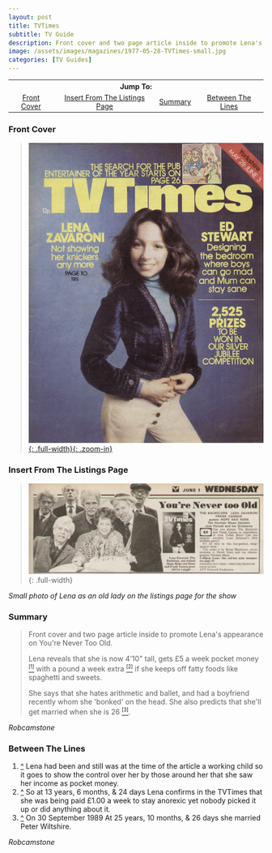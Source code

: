 ```yaml
---
layout: post
title: TVTimes
subtitle: TV Guide
description: Front cover and two page article inside to promote Lena's appearance on You're Never Too Old.
image: /assets/images/magazines/1977-05-28-TVTimes-small.jpg
categories: [TV Guides]
---
```


<table>
<tr align="center">
<th colspan="4">Jump To:</th>
</tr>
<tr align="center">
<td><a href="#front-cover">Front Cover</a></td>
<td><a href="#insert-from-the-listings-page">Insert From The Listings Page</a></td>
<td><a href="#summary">Summary</a></td>
<td><a href="#between-the-lines">Between The Lines</a></td>
</tr>
</table>

### Front Cover
> [![Scan of Front cover for TVTimes dated: 28 May 1977](/assets/images/magazines/1977-05-28-TVTimes.jpg){: .full-width}{: .zoom-in}](/assets/images/magazines/1977-05-28-TVTimes.jpg)

### Insert From The Listings Page
> ![TVTimes](/assets/images/ITV/youre-never-too-old.jpg){: .full-width}

<cite>Small photo of Lena as an old lady on the listings page for the show</cite>

### Summary
> Front cover and two page article inside to promote Lena's appearance on You're Never Too Old.
>
> <a name="cite_ref-1a"></a><a name="cite_ref-2a"></a>Lena reveals that she is now 4'10&quot; tall, gets £5 a week pocket money <a href="#cite_ref-1b"><sup><small>[1]</small></sup></a> with a pound a week extra <a href="#cite_ref-2"><sup><small>[2]</small></sup></a> if she keeps off fatty foods like spaghetti and sweets.
>
> <a name="cite_ref-3a"></a>She says that she hates arithmetic and ballet, and had a boyfriend recently whom she 'bonked' on the head. She also predicts that she'll get married when she is 26  <a href="#cite_ref-3"><sup><small>[3]</small></sup></a>.

<cite>Robcamstone</cite>

### Between The Lines
>
1. <a name="cite_ref-1b"></a> <a href="#cite_ref-1a">^</a> Lena had been and still was at the time of the article a working child so it goes to show the control over her by those around her that she saw her income as pocket money.
2. <a name="cite_ref-2"></a> <a href="#cite_ref-2a">^</a> So at 13 years, 6 months, & 24 days Lena confirms in the TVTimes that she was being paid £1.00 a week to stay anorexic yet nobody picked it up or did anything about it.
3. <a name="cite_ref-3"></a> <a href="#cite_ref-3a">^</a> On 30 September 1989 At 25 years, 10 months, & 26 days she married Peter Wiltshire.

<cite>Robcamstone</cite>

